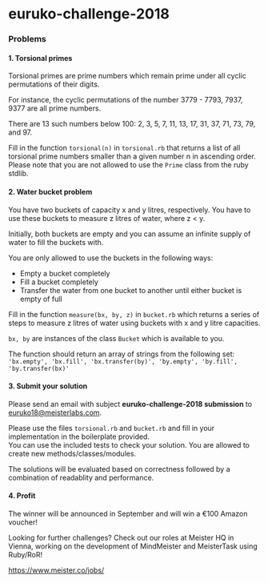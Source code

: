 # euruko-challenge-2018

### Problems

#### 1. Torsional primes
Torsional primes are prime numbers which remain prime under all cyclic permutations of their digits.

For instance, the cyclic permutations of the number 3779 - 7793, 7937, 9377 are all prime numbers.

There are 13 such numbers below 100: 2, 3, 5, 7, 11, 13, 17, 31, 37, 71, 73, 79, and 97.

Fill in the function `torsional(n)` in `torsional.rb` that returns a list of all torsional prime numbers smaller than a given number n in ascending order.  
Please note that you are not allowed to use the `Prime` class from the ruby stdlib.

#### 2. Water bucket problem
You have two buckets of capacity x and y litres, respectively. You have to use these buckets to measure z litres of water, where z < y.

Initially, both buckets are empty and you can assume an infinite supply of water to fill the buckets with.

You are only allowed to use the buckets in the following ways:
* Empty a bucket completely
* Fill a bucket completely
* Transfer the water from one bucket to another until either bucket is empty of full

Fill in the function `measure(bx, by, z)` in `bucket.rb` which returns a series of steps to measure z litres of water using buckets with x and y litre capacities.

`bx, by` are instances of the class `Bucket` which is available to you.

The function should return an array of strings from the following set:  
```'bx.empty', 'bx.fill', 'bx.transfer(by)', 'by.empty', 'by.fill', 'by.transfer(bx)'```

#### 3. Submit your solution
Please send an email with subject **euruko-challenge-2018 submission** to euruko18@meisterlabs.com.

Please use the files `torsional.rb` and `bucket.rb` and fill in your implementation in the boilerplate provided.  
You can use the included tests to check your solution.
You are allowed to create new methods/classes/modules.

The solutions will be evaluated based on correctness followed by a combination of readablity and performance.

#### 4. Profit
The winner will be announced in September and will win a €100 Amazon voucher!

Looking for further challenges? Check out our roles at Meister HQ in Vienna, working on the development of MindMeister and MeisterTask using Ruby/RoR!

https://www.meister.co/jobs/
